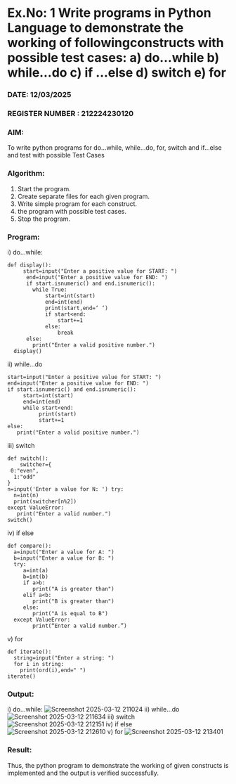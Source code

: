 # Ex.No: 1 Write programs in Python Language to demonstrate the working of followingconstructs with possible test cases: a) do…while b) while…do c) if …else d) switch e) for 

### DATE:  12/03/2025
### REGISTER NUMBER : 212224230120

### AIM:  
To write python programs for do…while, while…do, for, switch and if…else and test with possible Test Cases 

### Algorithm:
1. Start the program.
2. Create separate files for each given program.
3. Write simple program for each construct.
4.  the program with possible test cases.
5. Stop the program.
### Program:

i) do…while:
```
def display():
     start=input("Enter a positive value for START: ")
      end=input("Enter a positive value for END: ")
      if start.isnumeric() and end.isnumeric():
        while True:
            start=int(start)
            end=int(end)
            print(start,end=‘ ‘)
            if start<end:
                start+=1
            else:
                break
      else:
        print("Enter a valid positive number.") 
  display()
```

ii) while…do
```
start=input("Enter a positive value for START: ") 
end=input("Enter a positive value for END: ")
if start.isnumeric() and end.isnumeric():
     start=int(start)
     end=int(end)
     while start<end:
          print(start)
          start+=1
else:
   print("Enter a valid positive number.")
```

iii) switch
```
def switch():
    switcher={
 0:"even",
  1:"odd"
}
n=input('Enter a value for N: ') try:
  n=int(n)
  print(switcher[n%2])
except ValueError:
   print("Enter a valid number.")
switch()
```

iv) if else
```
def compare():
  a=input("Enter a value for A: ")
  b=input("Enter a value for B: ")
  try:
     a=int(a)
     b=int(b)
     if a>b:
        print("A is greater than")
     elif a<b:
        print("B is greater than")
     else:
        print("A is equal to B")
  except ValueError:
        print(“Enter a valid number.”)
```

v) for
```
def iterate():
  string=input("Enter a string: ")
  for i in string:
    print(ord(i),end=" ")
iterate() 

```

### Output:

i) do…while:
![Screenshot 2025-03-12 211024](https://github.com/user-attachments/assets/3d21cd39-5b61-4858-8328-f0c864f7f818)
ii) while…do
![Screenshot 2025-03-12 211634](https://github.com/user-attachments/assets/a1976d00-7bb5-4737-88e9-7659414bb92d)
iii) switch
![Screenshot 2025-03-12 212151](https://github.com/user-attachments/assets/4ec1806c-f342-4bf7-8ea9-981aa12c689e)
iv) if else
![Screenshot 2025-03-12 212610](https://github.com/user-attachments/assets/bfd1c065-6642-42bc-b3ba-c8e1c5b0e515)
v) for
![Screenshot 2025-03-12 213401](https://github.com/user-attachments/assets/5cddb871-6b4b-419f-bd80-63cfab1ed5fb)

### Result:
Thus, the python program to demonstrate the working of given constructs is implemented and the output is verified successfully.


